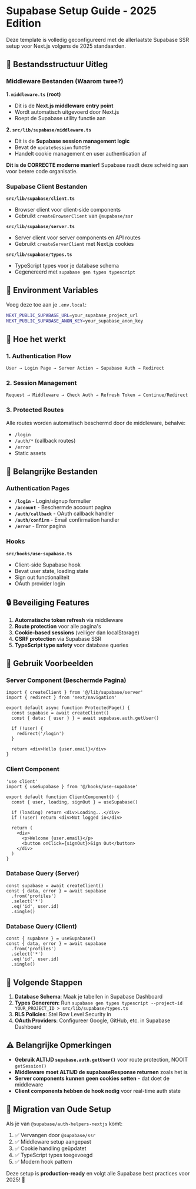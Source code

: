 # Supabase Setup Guide - 2025 Edition

Deze template is volledig geconfigureerd met de allerlaatste Supabase SSR setup voor Next.js volgens de 2025 standaarden.

## 📁 Bestandsstructuur Uitleg

### Middleware Bestanden (Waarom twee?)

**1. `middleware.ts` (root)**
- Dit is de **Next.js middleware entry point**
- Wordt automatisch uitgevoerd door Next.js
- Roept de Supabase utility functie aan

**2. `src/lib/supabase/middleware.ts`**
- Dit is de **Supabase session management logic**
- Bevat de `updateSession` functie
- Handelt cookie management en user authentication af

**Dit is de CORRECTE moderne manier!** Supabase raadt deze scheiding aan voor betere code organisatie.

### Supabase Client Bestanden

**`src/lib/supabase/client.ts`**
- Browser client voor client-side components
- Gebruikt `createBrowserClient` van `@supabase/ssr`

**`src/lib/supabase/server.ts`**
- Server client voor server components en API routes
- Gebruikt `createServerClient` met Next.js cookies

**`src/lib/supabase/types.ts`**
- TypeScript types voor je database schema
- Gegenereerd met `supabase gen types typescript`

## 🔧 Environment Variables

Voeg deze toe aan je `.env.local`:

```bash
NEXT_PUBLIC_SUPABASE_URL=your_supabase_project_url
NEXT_PUBLIC_SUPABASE_ANON_KEY=your_supabase_anon_key
```

## 🚀 Hoe het werkt

### 1. Authentication Flow

```
User → Login Page → Server Action → Supabase Auth → Redirect
```

### 2. Session Management

```
Request → Middleware → Check Auth → Refresh Token → Continue/Redirect
```

### 3. Protected Routes

Alle routes worden automatisch beschermd door de middleware, behalve:
- `/login`
- `/auth/*` (callback routes)
- `/error`
- Static assets

## 📄 Belangrijke Bestanden

### Authentication Pages

- **`/login`** - Login/signup formulier
- **`/account`** - Beschermde account pagina
- **`/auth/callback`** - OAuth callback handler
- **`/auth/confirm`** - Email confirmation handler
- **`/error`** - Error pagina

### Hooks

**`src/hooks/use-supabase.ts`**
- Client-side Supabase hook
- Bevat user state, loading state
- Sign out functionaliteit
- OAuth provider login

## 🔒 Beveiliging Features

1. **Automatische token refresh** via middleware
2. **Route protection** voor alle pagina's
3. **Cookie-based sessions** (veiliger dan localStorage)
4. **CSRF protection** via Supabase SSR
5. **TypeScript type safety** voor database queries

## 📝 Gebruik Voorbeelden

### Server Component (Beschermde Pagina)

```tsx
import { createClient } from '@/lib/supabase/server'
import { redirect } from 'next/navigation'

export default async function ProtectedPage() {
  const supabase = await createClient()
  const { data: { user } } = await supabase.auth.getUser()

  if (!user) {
    redirect('/login')
  }

  return <div>Hello {user.email}</div>
}
```

### Client Component

```tsx
'use client'
import { useSupabase } from '@/hooks/use-supabase'

export default function ClientComponent() {
  const { user, loading, signOut } = useSupabase()

  if (loading) return <div>Loading...</div>
  if (!user) return <div>Not logged in</div>

  return (
    <div>
      <p>Welcome {user.email}</p>
      <button onClick={signOut}>Sign Out</button>
    </div>
  )
}
```

### Database Query (Server)

```tsx
const supabase = await createClient()
const { data, error } = await supabase
  .from('profiles')
  .select('*')
  .eq('id', user.id)
  .single()
```

### Database Query (Client)

```tsx
const { supabase } = useSupabase()
const { data, error } = await supabase
  .from('profiles')
  .select('*')
  .eq('id', user.id)
  .single()
```

## 🎯 Volgende Stappen

1. **Database Schema**: Maak je tabellen in Supabase Dashboard
2. **Types Genereren**: Run `supabase gen types typescript --project-id YOUR_PROJECT_ID > src/lib/supabase/types.ts`
3. **RLS Policies**: Stel Row Level Security in
4. **OAuth Providers**: Configureer Google, GitHub, etc. in Supabase Dashboard

## ⚠️ Belangrijke Opmerkingen

- **Gebruik ALTIJD `supabase.auth.getUser()`** voor route protection, NOOIT `getSession()`
- **Middleware moet ALTIJD de supabaseResponse returnen** zoals het is
- **Server components kunnen geen cookies setten** - dat doet de middleware
- **Client components hebben de hook nodig** voor real-time auth state

## 🔄 Migration van Oude Setup

Als je van `@supabase/auth-helpers-nextjs` komt:

1. ✅ Vervangen door `@supabase/ssr`
2. ✅ Middleware setup aangepast
3. ✅ Cookie handling geüpdatet
4. ✅ TypeScript types toegevoegd
5. ✅ Modern hook pattern

Deze setup is **production-ready** en volgt alle Supabase best practices voor 2025! 🚀